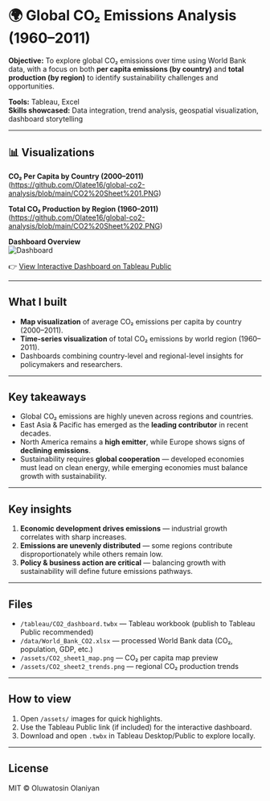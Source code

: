 # 🌍 Global CO₂ Emissions Analysis (1960–2011)

**Objective:** To explore global CO₂ emissions over time using World Bank data, with a focus on both **per capita emissions (by country)** and **total production (by region)** to identify sustainability challenges and opportunities.

**Tools:** Tableau, Excel  
**Skills showcased:** Data integration, trend analysis, geospatial visualization, dashboard storytelling

---

## 📊 Visualizations

**CO₂ Per Capita by Country (2000–2011)**  
(https://github.com/Olatee16/global-co2-analysis/blob/main/CO2%20Sheet%201.PNG)

**Total CO₂ Production by Region (1960–2011)**  
(https://github.com/Olatee16/global-co2-analysis/blob/main/CO2%20Sheet%202.PNG)

**Dashboard Overview**  
![Dashboard](./assets/dashboard_overview.png)

👉 [View Interactive Dashboard on Tableau Public](https://public.tableau.com/views/DashboardsStarterTemplate_17570045049280/Dashboard1?:language=en-GB&:sid=&:redirect=auth&:display_count=n&:origin=viz_share_link)

---
## What I built
- **Map visualization** of average CO₂ emissions per capita by country (2000–2011).  
- **Time-series visualization** of total CO₂ emissions by world region (1960–2011).  
- Dashboards combining country-level and regional-level insights for policymakers and researchers.

---

## Key takeaways
- Global CO₂ emissions are highly uneven across regions and countries.  
- East Asia & Pacific has emerged as the **leading contributor** in recent decades.  
- North America remains a **high emitter**, while Europe shows signs of **declining emissions**.  
- Sustainability requires **global cooperation** — developed economies must lead on clean energy, while emerging economies must balance growth with sustainability.  

---

## Key insights
1. **Economic development drives emissions** — industrial growth correlates with sharp increases.  
2. **Emissions are unevenly distributed** — some regions contribute disproportionately while others remain low.  
3. **Policy & business action are critical** — balancing growth with sustainability will define future emissions pathways.  

---

## Files
- `/tableau/CO2_dashboard.twbx` — Tableau workbook (publish to Tableau Public recommended)  
- `/data/World_Bank_CO2.xlsx` — processed World Bank data (CO₂, population, GDP, etc.)  
- `/assets/CO2_sheet1_map.png` — CO₂ per capita map preview  
- `/assets/CO2_sheet2_trends.png` — regional CO₂ production trends  

---

## How to view
1. Open `/assets/` images for quick highlights.  
2. Use the Tableau Public link (if included) for the interactive dashboard.  
3. Download and open `.twbx` in Tableau Desktop/Public to explore locally.  

---

## License
MIT © Oluwatosin Olaniyan

